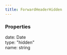 ```yaml
---
title: ForwardHeaderHidden
---
```


### Properties

<div class="flex flex-col gap-3"><div><div class="flex gap-2"><div class="font-mono"><span class="font-bold">date</span><span class="opacity-50">:</span> <span href="/">Date</span></div></div></div><div><div class="flex gap-2"><div class="font-mono"><span class="font-bold">type</span><span class="opacity-50">:</span> <span>&quot;hidden&quot;</span></div></div></div><div><div class="flex gap-2"><div class="font-mono"><span class="font-bold">name</span><span class="opacity-50">:</span> <span>string</span></div></div></div></div>

